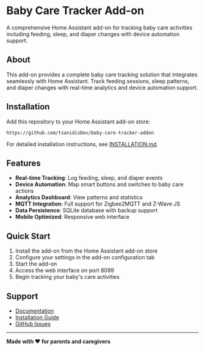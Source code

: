 # Baby Care Tracker Add-on

A comprehensive Home Assistant add-on for tracking baby care activities including feeding, sleep, and diaper changes with device automation support.

## About

This add-on provides a complete baby care tracking solution that integrates seamlessly with Home Assistant. Track feeding sessions, sleep patterns, and diaper changes with real-time analytics and device automation support.

## Installation

Add this repository to your Home Assistant add-on store:

```
https://github.com/tsanidisDev/baby-care-tracker-addon
```

For detailed installation instructions, see [INSTALLATION.md](../INSTALLATION.md).

## Features

- **Real-time Tracking**: Log feeding, sleep, and diaper events
- **Device Automation**: Map smart buttons and switches to baby care actions
- **Analytics Dashboard**: View patterns and statistics
- **MQTT Integration**: Full support for Zigbee2MQTT and Z-Wave JS
- **Data Persistence**: SQLite database with backup support
- **Mobile Optimized**: Responsive web interface

## Quick Start

1. Install the add-on from the Home Assistant add-on store
2. Configure your settings in the add-on configuration tab
3. Start the add-on
4. Access the web interface on port 8099
5. Begin tracking your baby's care activities

## Support

- [Documentation](../README.md)
- [Installation Guide](../INSTALLATION.md)
- [GitHub Issues](https://github.com/tsanidisDev/baby-care-tracker-addon/issues)

---
**Made with ❤️ for parents and caregivers**
